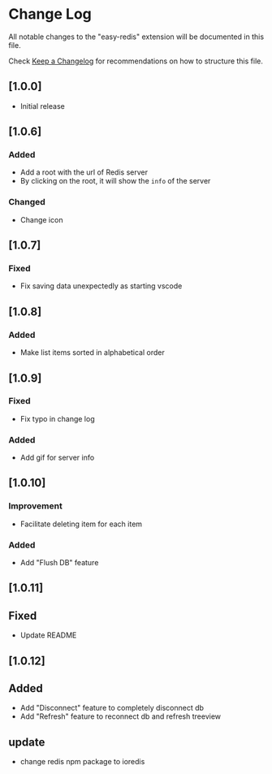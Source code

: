 # Change Log

All notable changes to the "easy-redis" extension will be documented in this file.

Check [Keep a Changelog](http://keepachangelog.com/) for recommendations on how to structure this file.

## [1.0.0]

- Initial release

## [1.0.6]

### Added

- Add a root with the url of Redis server
- By clicking on the root, it will show the `info` of the server

### Changed

- Change icon

## [1.0.7]

### Fixed

- Fix saving data unexpectedly as starting vscode

## [1.0.8]

### Added

- Make list items sorted in alphabetical order

## [1.0.9]

### Fixed

- Fix typo in change log

### Added

- Add gif for server info

## [1.0.10]

### Improvement

- Facilitate deleting item for each item

### Added

- Add "Flush DB" feature

## [1.0.11]

## Fixed

- Update README

## [1.0.12]

## Added

- Add "Disconnect" feature to completely disconnect db
- Add "Refresh" feature to reconnect db and refresh treeview

## update

- change redis npm package to ioredis
